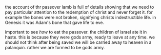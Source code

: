 the account of thr passover lamb is full of details showing that we need to pay
particular attention to the redemption of christ and never forget it. for example
the bones were not broken, signifying christs indestructible life. in Genesis it was
Adam's bone that gave life to eve.

important to see _how_ to eat the passover. the children of israel ate it in haste.
this is because they were gods army, ready to leave at any time. we should not think
after being saved we will be carried away to heaven in a palanquin. rather we are
formed to be gods army.
